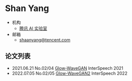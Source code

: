 # Shan Yang

- 机构
  - [腾讯 AI 实验室](../Institutions/TecentAI.md)
- 邮箱
  - <shaanyang@tencent.com>

## 论文列表

- 2021.06.21 No.02/04 [Glow-WaveGAN](../Models/E2E/2021.06.21_Glow-WaveGAN.md) InterSpeech 2021
- 2022.07.05 No.02/05 [Glow-WaveGAN2](../Models/E2E/2022.07.05_Glow-WaveGAN2.md) InterSpeech 2022